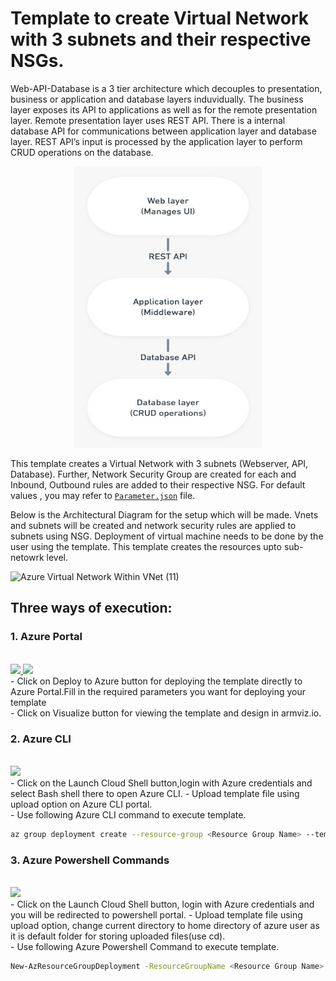 #  Template to create Virtual Network with 3 subnets and their respective NSGs.

Web-API-Database is a 3 tier architecture which decouples to presentation, business or application and database layers induvidually. The business layer exposes its API to applications as well as for the remote presentation layer. Remote presentation layer uses REST API. There is a internal database API for communications between application layer and database layer. REST API’s input is processed by the application layer to perform CRUD operations on the database.

<p align="center">
<img src="./WEB-API-DB.jpeg" height="450" width="300">
</p>


This template creates a Virtual Network with 3 subnets (Webserver, API, Database). Further, Network Security Group are created for each and Inbound, Outbound rules are added to their respective NSG.
For default values , you may refer to [`Parameter.json`](https://github.com/riyaagrahari/ARM-Templates/blob/master/VNet_Template_MultipleSubnet/Parameter.json) file.

Below is the Architectural Diagram for the setup which will be made. Vnets and subnets will be created and network security rules are applied to subnets using NSG.
Deployment of virtual machine needs to be done by the user using the template. This template creates the resources upto sub-netowrk level.


![Azure Virtual Network Within VNet (11)](https://user-images.githubusercontent.com/24872414/60339888-aeb2b600-99c7-11e9-93a8-485b388ca404.jpg)



## Three ways of execution:

### 1. Azure Portal 
<br />
<a href="https://portal.azure.com/#create/Microsoft.Template/uri/https%3A%2F%2Fraw.githubusercontent.com%2Friyaagrahari%2FARM-Templates%2Fmaster%2FVNet-With-Subnets_and_NSG%2FTemplate.json" target="_blank">
    <img src="http://azuredeploy.net/deploybutton.png"/>
</a>
<a href="http://armviz.io/#/?load=https%3A%2F%2Fraw.githubusercontent.com%2Friyaagrahari%2FAzure-Templates%2Fmaster%2FVNet-With-Subnets_and_NSG%2FTemplate.json" target="_blank">
    <img src="http://armviz.io/visualizebutton.png"/>
</a>
<br />
- Click on Deploy to Azure button for deploying the template directly to Azure Portal.Fill in the required parameters you want for deploying your template<br/>
- Click on Visualize button for viewing the template and design in armviz.io.<br />

### 2. Azure CLI 
<br />
<a href="https://shell.azure.com" target="_blank">
 <img name="launch-cloud-shell" src="https://docs.microsoft.com/azure/includes/media/cloud-shell-try-it/launchcloudshell.png" data-linktype="external">
</a>
<br />
- Click on the Launch Cloud Shell button,login with Azure credentials and select Bash shell there to open Azure CLI.
- Upload template file using upload option on Azure CLI portal.<br />
- Use following Azure CLI command to execute template.

```bash
az group deployment create --resource-group <Resource Group Name> --template-file template.json
```

### 3. Azure Powershell Commands
<br />
<a href="https://shell.azure.com" target="_blank">
 <img name="launch-cloud-shell" src="https://docs.microsoft.com/azure/includes/media/cloud-shell-try-it/launchcloudshell.png" data-linktype="external">
</a>
<br />
- Click on the Launch Cloud Shell button, login with Azure credentials and you will be redirected to powershell portal.
- Upload template file using upload option, change current directory to home directory of azure user as it is default folder for storing   uploaded files(use cd).<br />
- Use following Azure Powershell Command to execute template.

```bash
New-AzResourceGroupDeployment -ResourceGroupName <Resource Group Name> -TemplateFile template.json
```
